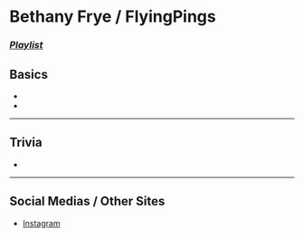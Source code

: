 # Bethany Frye / FlyingPings
### [*Playlist*](https://www.youtube.com/playlist?list=PLwlijWXtmIKiR8vfI0Ia2GjruV1VfUsje-)

## Basics
- 
- 
----
## Trivia
- 
----
## Social Medias / Other Sites
- [Instagram](https://instagram.com/flyingpings?igshid=1a52h7zpesjd)